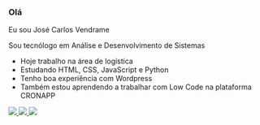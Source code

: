 ### Olá
Eu sou José Carlos Vendrame

<!--![Anurag's GitHub stats](https://github-readme-stats.vercel.app/api?username=anuraghazra&theme=dark&show_icons=true)-->


Sou tecnólogo em Análise e Desenvolvimento de Sistemas

- Hoje trabalho na área de logística
- Estudando HTML, CSS, JavaScript e Python
- Tenho boa experiência com Wordpress
- Também estou aprendendo a trabalhar com Low Code na plataforma CRONAPP

<div>
  <a href="https://www.facebook.com/josecarlos.vendrame" target="_blank" title="https://www.facebook.com/josecarlos.vendrame">
    <img src="https://img.shields.io/badge/Facebook-1877F2?style=for-the-badge&logo=facebook&logoColor=white">
  </a>
  <a href="https://www.linkedin.com/in/jcvendrame/" target="_blank" title="https://www.linkedin.com/in/jcvendrame/">
    <img src="https://img.shields.io/badge/LinkedIn-0077B5?style=for-the-badge&logo=linkedin&logoColor=white">
  </a>
  <a href="mailto:jcvendrame50@gmail.com" title="jcvendrame50@gmail.com">
    <img src="https://img.shields.io/badge/Gmail-D14836?style=for-the-badge&logo=gmail&logoColor=whiteg">
  </a>
</div>
